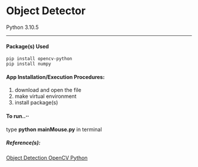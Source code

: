# Object Detector
Python 3.10.5
- - - - 

#### Package(s) Used

    pip install opencv-python
    pip install numpy
    
#### App Installation/Execution Procedures:
1. download and open the file
2. make virtual environment
3. install package(s)
 
   
#### To run..⋅⋅
 type __python mainMouse.py__ in terminal

##### Reference(s): ##### 
[Object Detection OpenCV Python](https://www.youtube.com/watch?v=HXDD7-EnGBY)

